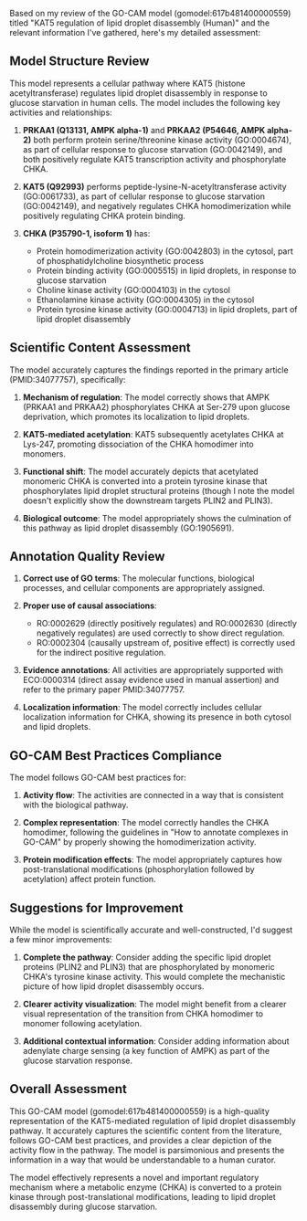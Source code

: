 Based on my review of the GO-CAM model (gomodel:617b481400000559) titled "KAT5 regulation of lipid droplet disassembly (Human)" and the relevant information I've gathered, here's my detailed assessment:

## Model Structure Review

This model represents a cellular pathway where KAT5 (histone acetyltransferase) regulates lipid droplet disassembly in response to glucose starvation in human cells. The model includes the following key activities and relationships:

1. **PRKAA1 (Q13131, AMPK alpha-1)** and **PRKAA2 (P54646, AMPK alpha-2)** both perform protein serine/threonine kinase activity (GO:0004674), as part of cellular response to glucose starvation (GO:0042149), and both positively regulate KAT5 transcription activity and phosphorylate CHKA.

2. **KAT5 (Q92993)** performs peptide-lysine-N-acetyltransferase activity (GO:0061733), as part of cellular response to glucose starvation (GO:0042149), and negatively regulates CHKA homodimerization while positively regulating CHKA protein binding.

3. **CHKA (P35790-1, isoform 1)** has:
   - Protein homodimerization activity (GO:0042803) in the cytosol, part of phosphatidylcholine biosynthetic process
   - Protein binding activity (GO:0005515) in lipid droplets, in response to glucose starvation
   - Choline kinase activity (GO:0004103) in the cytosol
   - Ethanolamine kinase activity (GO:0004305) in the cytosol
   - Protein tyrosine kinase activity (GO:0004713) in lipid droplets, part of lipid droplet disassembly

## Scientific Content Assessment

The model accurately captures the findings reported in the primary article (PMID:34077757), specifically:

1. **Mechanism of regulation**: The model correctly shows that AMPK (PRKAA1 and PRKAA2) phosphorylates CHKA at Ser-279 upon glucose deprivation, which promotes its localization to lipid droplets.

2. **KAT5-mediated acetylation**: KAT5 subsequently acetylates CHKA at Lys-247, promoting dissociation of the CHKA homodimer into monomers.

3. **Functional shift**: The model accurately depicts that acetylated monomeric CHKA is converted into a protein tyrosine kinase that phosphorylates lipid droplet structural proteins (though I note the model doesn't explicitly show the downstream targets PLIN2 and PLIN3).

4. **Biological outcome**: The model appropriately shows the culmination of this pathway as lipid droplet disassembly (GO:1905691).

## Annotation Quality Review

1. **Correct use of GO terms**: The molecular functions, biological processes, and cellular components are appropriately assigned.

2. **Proper use of causal associations**: 
   - RO:0002629 (directly positively regulates) and RO:0002630 (directly negatively regulates) are used correctly to show direct regulation.
   - RO:0002304 (causally upstream of, positive effect) is correctly used for the indirect positive regulation.

3. **Evidence annotations**: All activities are appropriately supported with ECO:0000314 (direct assay evidence used in manual assertion) and refer to the primary paper PMID:34077757.

4. **Localization information**: The model correctly includes cellular localization information for CHKA, showing its presence in both cytosol and lipid droplets.

## GO-CAM Best Practices Compliance

The model follows GO-CAM best practices for:

1. **Activity flow**: The activities are connected in a way that is consistent with the biological pathway.

2. **Complex representation**: The model correctly handles the CHKA homodimer, following the guidelines in "How to annotate complexes in GO-CAM" by properly showing the homodimerization activity.

3. **Protein modification effects**: The model appropriately captures how post-translational modifications (phosphorylation followed by acetylation) affect protein function.

## Suggestions for Improvement

While the model is scientifically accurate and well-constructed, I'd suggest a few minor improvements:

1. **Complete the pathway**: Consider adding the specific lipid droplet proteins (PLIN2 and PLIN3) that are phosphorylated by monomeric CHKA's tyrosine kinase activity. This would complete the mechanistic picture of how lipid droplet disassembly occurs.

2. **Clearer activity visualization**: The model might benefit from a clearer visual representation of the transition from CHKA homodimer to monomer following acetylation.

3. **Additional contextual information**: Consider adding information about adenylate charge sensing (a key function of AMPK) as part of the glucose starvation response.

## Overall Assessment

This GO-CAM model (gomodel:617b481400000559) is a high-quality representation of the KAT5-mediated regulation of lipid droplet disassembly pathway. It accurately captures the scientific content from the literature, follows GO-CAM best practices, and provides a clear depiction of the activity flow in the pathway. The model is parsimonious and presents the information in a way that would be understandable to a human curator.

The model effectively represents a novel and important regulatory mechanism where a metabolic enzyme (CHKA) is converted to a protein kinase through post-translational modifications, leading to lipid droplet disassembly during glucose starvation.
